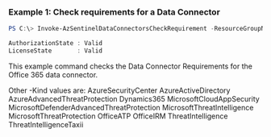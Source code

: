 ### Example 1: Check requirements for a Data Connector
```powershell
PS C:\> Invoke-AzSentinelDataConnectorsCheckRequirement -ResourceGroupName "myResourceGroupName" -workspaceName "myWorkspaceName" -Kind OfficeATP -TenantId (Get-AzContext).Tenant.Id

AuthorizationState : Valid
LicenseState       : Valid
```
This example command checks the Data Connector Requirements for the Office 365 data connector.

Other -Kind values are:
AzureSecurityCenter
AzureActiveDirectory
AzureAdvancedThreatProtection
Dynamics365
MicrosoftCloudAppSecurity
MicrosoftDefenderAdvancedThreatProtection
MicrosoftThreatIntelligence
MicrosoftThreatProtection
OfficeATP
OfficeIRM
ThreatIntelligence
ThreatIntelligenceTaxii